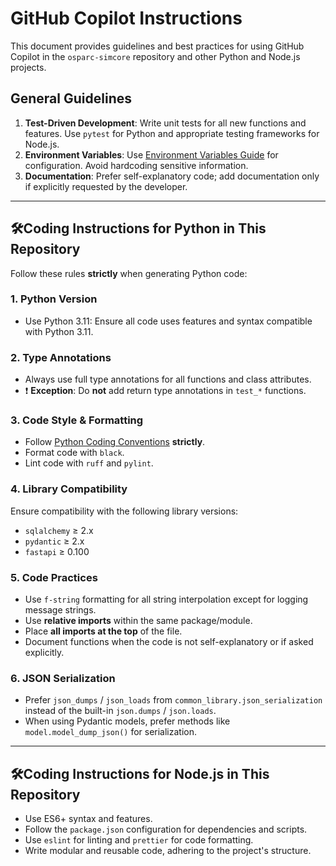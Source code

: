 # GitHub Copilot Instructions

This document provides guidelines and best practices for using GitHub Copilot in the `osparc-simcore` repository and other Python and Node.js projects.

## General Guidelines

1. **Test-Driven Development**: Write unit tests for all new functions and features. Use `pytest` for Python and appropriate testing frameworks for Node.js.
2. **Environment Variables**: Use [Environment Variables Guide](../docs/env-vars.md) for configuration. Avoid hardcoding sensitive information.
3. **Documentation**: Prefer self-explanatory code; add documentation only if explicitly requested by the developer.

---

## 🛠️Coding Instructions for Python in This Repository

Follow these rules **strictly** when generating Python code:

### 1. Python Version

* Use Python 3.11: Ensure all code uses features and syntax compatible with Python 3.11.

### 2. **Type Annotations**

* Always use full type annotations for all functions and class attributes.
* ❗ **Exception**: Do **not** add return type annotations in `test_*` functions.

### 3. **Code Style & Formatting**

* Follow [Python Coding Conventions](../docs/coding-conventions.md) **strictly**.
* Format code with `black`.
* Lint code with `ruff` and `pylint`.

### 4. **Library Compatibility**

Ensure compatibility with the following library versions:

* `sqlalchemy` ≥ 2.x
* `pydantic` ≥ 2.x
* `fastapi` ≥ 0.100


### 5. **Code Practices**

* Use `f-string` formatting for all string interpolation except for logging message strings.
* Use **relative imports** within the same package/module.
* Place **all imports at the top** of the file.
* Document functions when the code is not self-explanatory or if asked explicitly.


### 6. **JSON Serialization**

* Prefer `json_dumps` / `json_loads` from `common_library.json_serialization` instead of the built-in `json.dumps` / `json.loads`.
* When using Pydantic models, prefer methods like `model.model_dump_json()` for serialization.

---

## 🛠️Coding Instructions for Node.js in This Repository

* Use ES6+ syntax and features.
* Follow the `package.json` configuration for dependencies and scripts.
* Use `eslint` for linting and `prettier` for code formatting.
* Write modular and reusable code, adhering to the project's structure.
